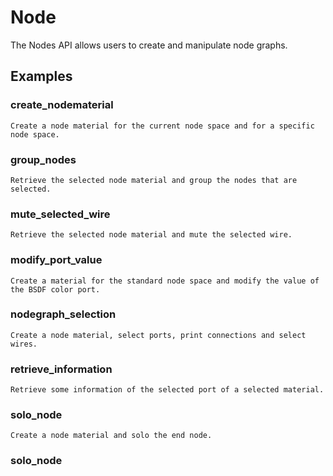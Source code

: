 # Node

The Nodes API allows users to create and manipulate node graphs. 

## Examples

### create_nodematerial

    Create a node material for the current node space and for a specific node space.

### group_nodes
    
    Retrieve the selected node material and group the nodes that are selected.

### mute_selected_wire
    
    Retrieve the selected node material and mute the selected wire.

### modify_port_value

    Create a material for the standard node space and modify the value of the BSDF color port.

### nodegraph_selection

    Create a node material, select ports, print connections and select wires.

### retrieve_information
    
    Retrieve some information of the selected port of a selected material.

### solo_node

    Create a node material and solo the end node.

### solo_node